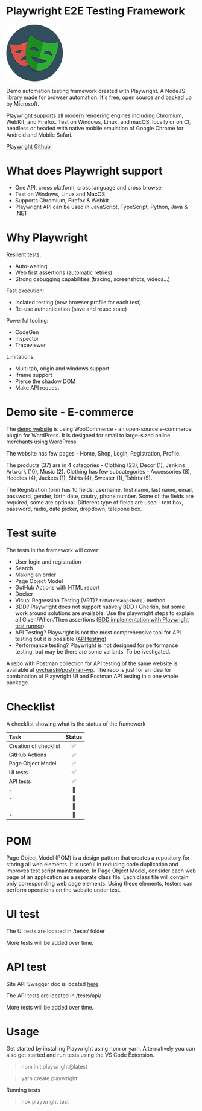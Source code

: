 # Playwright E2E Testing Framework

![Playwright logo](/assets/images/playwright-logo.png "Playwright logo")

Demo automation testing framework created with Playwright. A NodeJS library made for browser automation. It's free, open source and backed up by Microsoft. 

Playwright supports all modern rendering engines including Chromium, WebKit, and Firefox. Test on Windows, Linux, and macOS, locally or on CI, headless or headed with native mobile emulation of Google Chrome for Android and Mobile Safari.

[Playwright Github](https://github.com/microsoft/playwright)

# What does Playwright support

- One API, cross platform, cross language and cross browser
- Test on Windows, Linux and MacOS
- Supports Chromium, Firefox & Webkit
- Playwright API can be used in JavaScript, TypeScript, Python, Java & .NET

# Why Playwright

Resilent tests:
- Auto-waiting
- Web first assertions (automatic retries)
- Strong debugging capabilities (tracing, screenshots, videos...)

Fast execution:
- Isolated testing (new browser profile for each test)
- Re-use authentication (save and reuse state)

Powerful tooling:
- CodeGen
- Inspector
- Traceviewer

Limitations:
- Multi tab, origin and windows support
- Iframe support
- Pierce the shadow DOM
- Make API request


# Demo site - E-commerce

The [demo website](https://ovcharski.com/shop/) is using WooCommerce - an open-source e-commerce plugin for WordPress. It is designed for small to large-sized online merchants using WordPress.

The website has few pages - Home, Shop, Login, Registration, Profile.

The products (37) are in 4 categories - Clothing (23), Decor (1), Jenkins Artwork (10), Music (2). Clothing has few subcategories - Accessories (8), Hoodies (4), Jackets (1), Shirts (4), Sweater (1), Tshirts (5).

The Registration form has 10 fields: username, first name, last name, email, password, gender, birth date, coutry, phone number. Some of the fields are required, some are optional. Different type of fields are used - text box, password, radio, date picker, dropdown, telepone box.

# Test suite

The tests in the framework will cover:

- User login and registration
- Search
- Making an order
- Page Object Model
- GutHub Actions with HTML report
- Docker
- Visual Regression Testing (VRT)? `toMatchSnapshot()` method 
- BDD? Playwright does not support natively BDD / Gherkin, but some work around solutions are available. Use the playwright steps to explain all Given/When/Then assertions  ([BDD implementation with Playwright test runner](https://github.com/microsoft/playwright))
- API Testing? Playwright is not the most comprehensive tool for API testing but it is possible ([API testing](https://playwright.dev/docs/test-api-testing))
- Performance testing? Playwright is not designed for performance testing, but may be there are some variants. To be ivestigated.

A repo with Postman collection for API testing of the same website is available at [ovcharski/postman-wp](https://github.com/microsoft/playwright). The repo is just for an idea for combination of Playwright UI and Postman API testing in a one whole package.

# Checklist

A checklist showing what is the status of the framework

|  Task    | Status | 
|   :---   | :---:  | 
| Creation of checklist | :white_check_mark: 
| GitHub Actions | :white_check_mark: 
| Page Object Model | :white_check_mark:
| UI tests  | :white_check_mark:
| API tests | :white_check_mark:
| - | :black_square_button:
| - | :black_square_button:
| - | :black_square_button:
| - | :black_square_button:

# POM

Page Object Model (POM) is a design pattern that creates a repository for storing all web elements. It is useful in reducing code duplication and improves test script maintenance. In Page Object Model, consider each web page of an application as a separate class file. Each class file will contain only corresponding web page elements. Using these elements, testers can perform operations on the website under test.

# UI test

The UI tests are located in /tests/ folder

More tests will be added over time.

# API test

Site API Swagger doc is located [here](https://ovcharski.com/shop/rest-api/docs/).

The API tests are located in /tests/api/

More tests will be added over time.

# Usage

Get started by installing Playwright using npm or yarn. Alternatively you can also get started and run tests using the VS Code Extension.

> npm init playwright@latest

> yarn create playwright

Running tests

> npx playwright test
